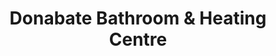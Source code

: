 ---
title: "Donabate Bathroom & Heating Centre"
url: /donabate/donabate-bathroom-and-heating-centre/
shop: bathroom
---